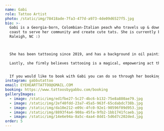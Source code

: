 ```yaml
---
name: Gabi
role: Tattoo Artist
photo: /static/img/78418ade-7fa3-477d-a973-4de09d6527f5.jpg
bio: >-
  Gabi is a Georgia-born, Colombian-Italian peach who travels up & down the east
  coast to serve her community and create cute tats. She is currently based in
  Raleigh, NC :)

  ​

  She has been tattooing since 2019, and has a background in oil painting, art history, and illustration. When she's not tattooing, you can usually find her outside enjoying nature, playing video games, or hanging with her cat babies Bigby & Gustavo.
   
  Lastly, she firmly believes tattooing is a magical, empowering act that must be done with the utmost love and respect. 


  If you would like to book with Gabi you can do so through her booking link. 
instagram: gabbutattoo
email: EYEHEARTTATTOO@GMAIL.COM
booking: https://www.tattoosbygabbu.com/booking
galleryImages:
  - image: /static/img/ed1fbe27-5c27-4bc6-b132-75e8a880ae79.jpg
  - image: /static/img/2ef40fdd-23a7-45a5-963f-65cdabdc738b.jpg
  - image: /static/img/da10e212-e09c-4fc0-92e1-90596f09d953.jpg
  - image: /static/img/8893f4a4-908a-45fa-9fb2-1bb1741fcaeb.jpg
  - image: /static/img/14e6e94a-8a5c-4aa4-8dd1-5d6d7c202ded.jpg
order: 5
---
```

